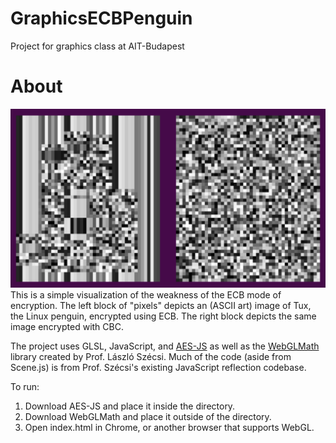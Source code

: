 # GraphicsECBPenguin
Project for graphics class at AIT-Budapest

# About
<img src="https://github.com/michdud/GraphicsECBPenguin/blob/master/penguin.png" alt="A block of pixels that shows the outline of a penguin, and a block of pixels that appears to be random."/>
This is a simple visualization of the weakness of the ECB mode of encryption. The left block of "pixels" depicts an (ASCII art) image of Tux, the Linux penguin, encrypted using ECB. The right block depicts the same image encrypted with CBC.

The project uses GLSL, JavaScript, and [AES-JS](https://github.com/ricmoo/aes-js) as well as the [WebGLMath](https://github.com/szecsi/WebGLMath) library created by Prof. László Szécsi. Much of the code (aside from Scene.js) is from Prof. Szécsi's existing JavaScript reflection codebase.

To run:
1. Download AES-JS and place it inside the directory.
2. Download WebGLMath and place it outside of the directory.
3. Open index.html in Chrome, or another browser that supports WebGL.
